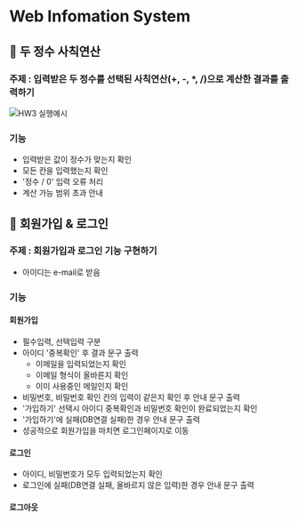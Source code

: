 # Web Infomation System

## :closed_book: 두 정수 사칙연산
### 주제 : 입력받은 두 정수를 선택된 사칙연산(+, -, *, /)으로 계산한 결과를 출력하기
![HW3 실행예시](https://github.com/tunaep5/web-infomation-system/blob/master/Image/hw3.JPG)

### 기능
  - 입력받은 값이 정수가 맞는지 확인
  - 모든 칸을 입력했는지 확인
  - '정수 / 0' 입력 오류 처리
  - 계산 가능 범위 초과 안내

## :orange_book: 회원가입 & 로그인
### 주제 : 회원가입과 로그인 기능 구현하기
- 아이디는 e-mail로 받음

### 기능
  #### 회원가입
  - 필수입력, 선택입력 구분
  - 아이디 '중복확인' 후 결과 문구 출력
    - 이메일을 입력되었는지 확인
    - 이메일 형식이 올바른지 확인
    - 이미 사용중인 메일인지 확인
  - 비밀번호, 비밀번호 확인 칸의 입력이 같은지 확인 후 안내 문구 출력
  - '가입하기' 선택시 아이디 중복확인과 비밀번호 확인이 완료되었는지 확인
  - '가입하기'에 실패(DB연결 실패)한 경우 안내 문구 출력
  - 성공적으로 회원가입을 마치면 로그인페이지로 이동
  
  #### 로그인
  - 아이디, 비밀번호가 모두 입력되었는지 확인
  - 로그인에 실패(DB연결 실패, 올바르지 않은 입력)한 경우 안내 문구 출력
  
  #### 로그아웃
